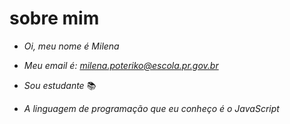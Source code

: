  # sobre mim
- *Oi, meu nome é Milena*

- *Meu email é: milena.poteriko@escola.pr.gov.br*

- *Sou estudante* :books:

- *A linguagem de programação que eu conheço é o JavaScript*
